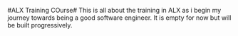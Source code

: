 #ALX Training COurse#
This is all about the training in ALX as i begin my journey towards being a good software engineer.
It is empty for now but will be built progressively.
